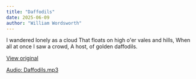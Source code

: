 ```yaml
---
title: "Daffodils"
date: 2025-06-09
author: "William Wordsworth"
---
```


I wandered lonely as a cloud
That floats on high o'er vales and hills,
When all at once I saw a crowd,
A host, of golden daffodils.

[View original](https://t.me/c/2696929880/281)


[Audio: Daffodils.mp3](files/Daffodils.mp3)